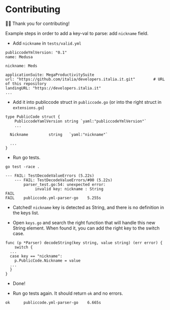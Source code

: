 # Contributing

🙇‍♀️ Thank you for contributing!

Example steps in order to add a key-val to parse: add `nickname` field.

* Add `nickname` in `tests/valid.yml`

```
publiccodeYmlVersion: "0.1"
name: Medusa

nickname: Meds

applicationSuite: MegaProductivitySuite
url: "https://github.com/italia/developers.italia.it.git"        # URL of this repository
landingURL: "https://developers.italia.it"
...
```

* Add it into publiccode struct in `publiccode.go` (or into the right struct in `extensions.go`)

```
type PublicCode struct {
	PubliccodeYamlVersion string `yaml:"publiccodeYmlVersion"`
	...

  Nickname         string   `yaml:"nickname"`

  ...
}
```

* Run go tests.

```
go test -race .

--- FAIL: TestDecodeValueErrors (5.22s)
    --- FAIL: TestDecodeValueErrors/#00 (5.22s)
    	parser_test.go:54: unexpected error:
    		 invalid key: nickname : String
FAIL
FAIL	publiccode.yml-parser-go	5.255s
```

* Catched! `nickname` key is detected as String, and there is no definition in the keys list.

* Open `keys.go` and search the right function that will handle this new String element.
  When found it, you can add the right key to the switch case.

```
func (p *Parser) decodeString(key string, value string) (err error) {
	switch {
  ...
  case key == "nickname":
    p.PublicCode.Nickname = value
  ...
  }
}
```

* Done!

* Run go tests again. It should return `ok` and no errors.

```
ok  	publiccode.yml-parser-go	6.665s
```
